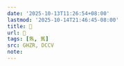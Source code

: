 ```yaml
---
date: '2025-10-13T11:26:54+08:00'
lastmod: '2025-10-14T21:46:45-08:00'
title: 󰔉
url: 󰔉
tags: [雋, 嶲]
src: GHZR, DCCV
note:
---
```

